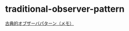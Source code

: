 # traditional-observer-pattern


[古典的オブザーバパターン（メモ）](http://varmil.hateblo.jp/entry/2015/04/14/131322)

